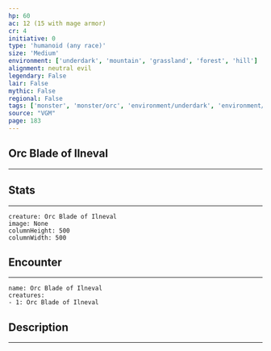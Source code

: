 ```yaml
---
hp: 60
ac: 12 (15 with mage armor)
cr: 4
initiative: 0
type: 'humanoid (any race)'    
size: 'Medium'
environment: ['underdark', 'mountain', 'grassland', 'forest', 'hill']
alignment: neutral evil
legendary: False
lair: False
mythic: False
regional: False
tags: ['monster', 'monster/orc', 'environment/underdark', 'environment/mountain', 'environment/grassland', 'environment/forest', 'environment/hill']
source: "VGM"
page: 183
---
```


## Orc Blade of Ilneval
---



## Stats
---

```statblock
creature: Orc Blade of Ilneval
image: None
columnHeight: 500
columnWidth: 500
```

## Encounter
---

```encounter-table
name: Orc Blade of Ilneval
creatures:
- 1: Orc Blade of Ilneval
```

## Description
---




